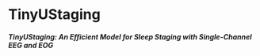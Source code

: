 
# TinyUStaging

##### TinyUStaging: An Efficient Model for Sleep Staging with Single-Channel EEG and EOG

